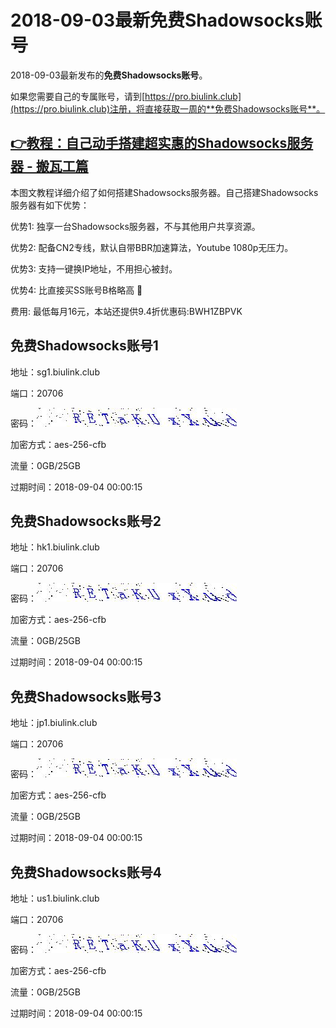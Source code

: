 # 2018-09-03最新**免费Shadowsocks账号**

2018-09-03最新发布的**免费Shadowsocks账号**。

如果您需要自己的专属账号，请到[https://pro.biulink.club](https://pro.biulink.club)注册，将直接获取一周的**免费Shadowsocks账号**。

## [👉教程：自己动手搭建超实惠的Shadowsocks服务器 - 搬瓦工篇](https://github.com/Biulink/ShadowsocksTutorials/blob/master/%E6%95%99%E6%82%A8%E8%87%AA%E5%B7%B1%E5%8A%A8%E6%89%8B%E6%90%AD%E5%BB%BA%E8%B6%85%E5%AE%9E%E6%83%A0%E7%9A%84Shadowsocks%E6%9C%8D%E5%8A%A1%E5%99%A8%20-%20%E6%90%AC%E7%93%A6%E5%B7%A5%E7%AF%87.md)
  
  本图文教程详细介绍了如何搭建Shadowsocks服务器。自己搭建Shadowsocks服务器有如下优势：

  优势1: 独享一台Shadowsocks服务器，不与其他用户共享资源。

  优势2: 配备CN2专线，默认自带BBR加速算法，Youtube 1080p无压力。

  优势3: 支持一键换IP地址，不用担心被封。

  优势4: 比直接买SS账号B格略高 🙂

  费用: 最低每月16元，本站还提供9.4折优惠码:BWH1ZBPVK  
## 免费Shadowsocks账号1

地址：sg1.biulink.club

端口：20706

密码：![免费Shadowsocks账号密码](../password/7d8970ee-c50c-48df-b299-c16109715728.jpg)

加密方式：aes-256-cfb

流量：0GB/25GB

过期时间：2018-09-04 00:00:15

## 免费Shadowsocks账号2

地址：hk1.biulink.club

端口：20706

密码：![免费Shadowsocks账号密码](../password/7d8970ee-c50c-48df-b299-c16109715728.jpg)

加密方式：aes-256-cfb

流量：0GB/25GB

过期时间：2018-09-04 00:00:15

## 免费Shadowsocks账号3

地址：jp1.biulink.club

端口：20706

密码：![免费Shadowsocks账号密码](../password/7d8970ee-c50c-48df-b299-c16109715728.jpg)

加密方式：aes-256-cfb

流量：0GB/25GB

过期时间：2018-09-04 00:00:15

## 免费Shadowsocks账号4

地址：us1.biulink.club

端口：20706

密码：![免费Shadowsocks账号密码](../password/7d8970ee-c50c-48df-b299-c16109715728.jpg)

加密方式：aes-256-cfb

流量：0GB/25GB

过期时间：2018-09-04 00:00:15

